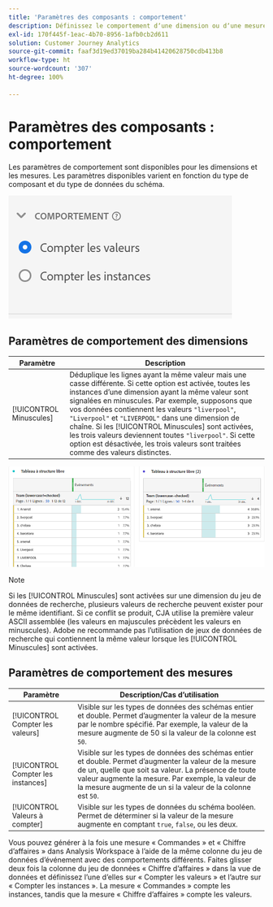 ```yaml
---
title: 'Paramètres des composants : comportement'
description: Définissez le comportement dʼune dimension ou dʼune mesure dans le compte rendu des performances.
exl-id: 170f445f-1eac-4b70-8956-1afb0cb2d611
solution: Customer Journey Analytics
source-git-commit: faaf3d19ed37019ba284b41420628750cdb413b8
workflow-type: ht
source-wordcount: '307'
ht-degree: 100%

---
```


# Paramètres des composants : comportement

Les paramètres de comportement sont disponibles pour les dimensions et les mesures. Les paramètres disponibles varient en fonction du type de composant et du type de données du schéma.

![Paramètres de comportement](../assets/behavior-settings.png)

## Paramètres de comportement des dimensions

| Paramètre | Description |
| --- | --- |
| [!UICONTROL Minuscules] | Déduplique les lignes ayant la même valeur mais une casse différente. Si cette option est activée, toutes les instances dʼune dimension ayant la même valeur sont signalées en minuscules. Par exemple, supposons que vos données contiennent les valeurs `"liverpool"`, `"Liverpool"` et `"LIVERPOOL"` dans une dimension de chaîne. Si les [!UICONTROL Minuscules] sont activées, les trois valeurs deviennent toutes `"liverpool"`. Si cette option est désactivée, les trois valeurs sont traitées comme des valeurs distinctes. |

![Dimension sensible à la casse](../assets/case-sens-workspace.png)

>[!NOTE]
>
>Si les [!UICONTROL Minuscules] sont activées sur une dimension du jeu de données de recherche, plusieurs valeurs de recherche peuvent exister pour le même identifiant. Si ce conflit se produit, CJA utilise la première valeur ASCII assemblée (les valeurs en majuscules précèdent les valeurs en minuscules). Adobe ne recommande pas lʼutilisation de jeux de données de recherche qui contiennent la même valeur lorsque les [!UICONTROL Minuscules] sont activées.

## Paramètres de comportement des mesures

| Paramètre | Description/Cas d’utilisation |
| --- | --- |
| [!UICONTROL Compter les valeurs] | Visible sur les types de données des schémas entier et double. Permet dʼaugmenter la valeur de la mesure par le nombre spécifié. Par exemple, la valeur de la mesure augmente de 50 si la valeur de la colonne est `50`. |
| [!UICONTROL Compter les instances] | Visible sur les types de données des schémas entier et double. Permet dʼaugmenter la valeur de la mesure de un, quelle que soit sa valeur. La présence de toute valeur augmente la mesure. Par exemple, la valeur de la mesure augmente de un si la valeur de la colonne est `50`. |
| [!UICONTROL Valeurs à compter] | Visible sur les types de données du schéma booléen. Permet de déterminer si la valeur de la mesure augmente en comptant `true`, `false`, ou les deux. |

Vous pouvez générer à la fois une mesure « Commandes » et « Chiffre dʼaffaires » dans Analysis Workspace à lʼaide de la même colonne du jeu de données dʼévénement avec des comportements différents. Faites glisser deux fois la colonne du jeu de données « Chiffre dʼaffaires » dans la vue de données et définissez lʼune dʼelles sur « Compter les valeurs » et lʼautre sur « Compter les instances ». La mesure « Commandes » compte les instances, tandis que la mesure « Chiffre dʼaffaires » compte les valeurs.
